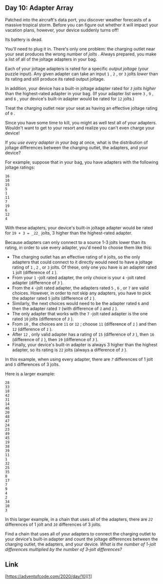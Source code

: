## Day 10: Adapter Array

Patched into the aircraft's data port, you discover weather forecasts of a massive tropical storm. Before you can figure out whether it will impact your vacation plans, however, your device suddenly turns off!

Its battery is dead.

You'll need to plug it in. There's only one problem: the charging outlet near your seat produces the wrong number of _jolts_ . Always prepared, you make a list of all of the joltage adapters in your bag.

Each of your joltage adapters is rated for a specific _output joltage_ (your puzzle input). Any given adapter can take an input `1` , `2` , or `3` jolts _lower_ than its rating and still produce its rated output joltage.

In addition, your device has a built-in joltage adapter rated for _`3` jolts higher_ than the highest-rated adapter in your bag. (If your adapter list were `3` , `9` , and `6` , your device's built-in adapter would be rated for `12` jolts.)

Treat the charging outlet near your seat as having an effective joltage rating of `0` .

Since you have some time to kill, you might as well test all of your adapters. Wouldn't want to get to your resort and realize you can't even charge your device!

If you _use every adapter in your bag_ at once, what is the distribution of joltage differences between the charging outlet, the adapters, and your device?

For example, suppose that in your bag, you have adapters with the following joltage ratings:

```
16
10
15
5
1
11
7
19
6
12
4
```

With these adapters, your device's built-in joltage adapter would be rated for `19 + 3 = _22_` jolts, 3 higher than the highest-rated adapter.

Because adapters can only connect to a source 1-3 jolts lower than its rating, in order to use every adapter, you'd need to choose them like this:

- The charging outlet has an effective rating of `0` jolts, so the only adapters that could connect to it directly would need to have a joltage rating of `1` , `2` , or `3` jolts. Of these, only one you have is an adapter rated `1` jolt (difference of _`1`_ ).
- From your `1` \-jolt rated adapter, the only choice is your `4` \-jolt rated adapter (difference of _`3`_ ).
- From the `4` \-jolt rated adapter, the adapters rated `5` , `6` , or `7` are valid choices. However, in order to not skip any adapters, you have to pick the adapter rated `5` jolts (difference of _`1`_ ).
- Similarly, the next choices would need to be the adapter rated `6` and then the adapter rated `7` (with difference of _`1`_ and _`1`_ ).
- The only adapter that works with the `7` \-jolt rated adapter is the one rated `10` jolts (difference of _`3`_ ).
- From `10` , the choices are `11` or `12` ; choose `11` (difference of _`1`_ ) and then `12` (difference of _`1`_ ).
- After `12` , only valid adapter has a rating of `15` (difference of _`3`_ ), then `16` (difference of _`1`_ ), then `19` (difference of _`3`_ ).
- Finally, your device's built-in adapter is always 3 higher than the highest adapter, so its rating is `22` jolts (always a difference of _`3`_ ).

In this example, when using every adapter, there are _`7`_ differences of 1 jolt and _`5`_ differences of 3 jolts.

Here is a larger example:

```
28
33
18
42
31
14
46
20
48
47
24
23
49
45
19
38
39
11
1
32
25
35
8
17
7
9
4
2
34
10
3
```

In this larger example, in a chain that uses all of the adapters, there are _`22`_ differences of 1 jolt and _`10`_ differences of 3 jolts.

Find a chain that uses all of your adapters to connect the charging outlet to your device's built-in adapter and count the joltage differences between the charging outlet, the adapters, and your device. _What is the number of 1-jolt differences multiplied by the number of 3-jolt differences?_

## Link

[https://adventofcode.com/2020/day/10][1]

[1]: https://adventofcode.com/2020/day/10
